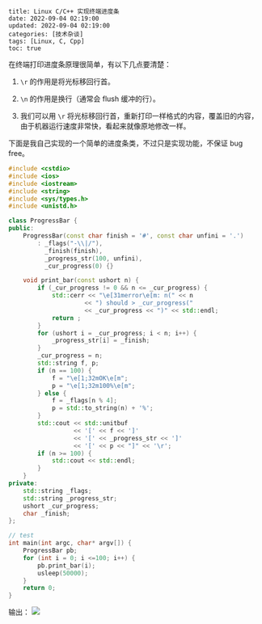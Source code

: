 ```
title: Linux C/C++ 实现终端进度条
date: 2022-09-04 02:19:00
updated: 2022-09-04 02:19:00
categories: [技术杂谈]
tags: [Linux, C, Cpp]
toc: true
```

在终端打印进度条原理很简单，有以下几点要清楚：

1. `\r` 的作用是将光标移回行首。

2. `\n` 的作用是换行（通常会 flush 缓冲的行）。

3. 我们可以用 `\r` 将光标移回行首，重新打印一样格式的内容，覆盖旧的内容，由于机器运行速度非常快，看起来就像原地修改一样。

下面是我自己实现的一个简单的进度条类，不过只是实现功能，不保证 bug free。

```cpp
#include <cstdio>
#include <ios>
#include <iostream>
#include <string>
#include <sys/types.h>
#include <unistd.h>

class ProgressBar {
public:
    ProgressBar(const char finish = '#', const char unfini = '.')
        : _flags("-\\|/"),
          _finish(finish),
          _progress_str(100, unfini),
          _cur_progress(0) {}

    void print_bar(const ushort n) {
        if (_cur_progress != 0 && n <= _cur_progress) {
            std::cerr << "\e[31merror\e[m: n(" << n 
                     << ") should > _cur_progress(" 
                     << _cur_progress << ")" << std::endl; 
            return ;
        }
        for (ushort i = _cur_progress; i < n; i++) {
            _progress_str[i] = _finish;
        }
        _cur_progress = n;
        std::string f, p;
        if (n == 100) {
            f = "\e[1;32mOK\e[m";
            p = "\e[1;32m100%\e[m";
        } else {
            f = _flags[n % 4];
            p = std::to_string(n) + '%';
        }
        std::cout << std::unitbuf
                  << '[' << f << ']'
                  << '[' << _progress_str << ']'
                  << '[' << p << "]" << '\r';
        if (n >= 100) {
            std::cout << std::endl;
        }
    }
private:
    std::string _flags;
    std::string _progress_str;
    ushort _cur_progress;
    char _finish;
};

// test
int main(int argc, char* argv[]) {
    ProgressBar pb;
    for (int i = 0; i <=100; i++) {
        pb.print_bar(i);
        usleep(50000);
    }
    return 0;
}
```

输出：
![](https://gukaifeng.cn/posts/linux-cc-shi-xian-zhong-duan-jin-du-tiao/linux-cc-shi-xian-zhong-duan-jin-du-tiao_1.gif)
